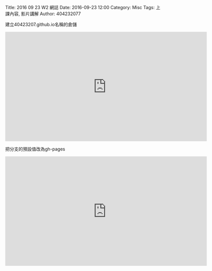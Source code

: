 Title: 2016 09 23 W2 網誌
Date: 2016-09-23 12:00
Category: Misc
Tags: 上課內容, 影片講解
Author: 404232077

<p>建立40423207.github.io名稱的倉儲</p>
<iframe src="https://player.vimeo.com/video/190063679" width="640" height="347" frameborder="0" webkitallowfullscreen mozallowfullscreen allowfullscreen></iframe>

<p>把分支的預設值改為gh-pages</p>
<iframe src="https://player.vimeo.com/video/190064489" width="640" height="347" frameborder="0" webkitallowfullscreen mozallowfullscreen allowfullscreen></iframe>